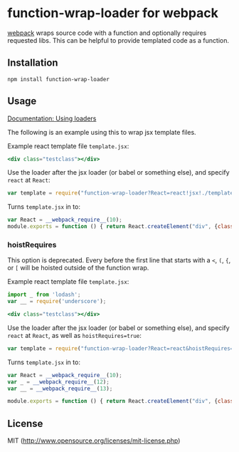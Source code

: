 # function-wrap-loader for webpack

[webpack](http://webpack.github.io/) wraps source code with a function and optionally requires requested libs. This can be helpful to provide templated code as a function.

## Installation

`npm install function-wrap-loader`

## Usage

[Documentation: Using loaders](http://webpack.github.io/docs/using-loaders.html)

The following is an example using this to wrap jsx template files.

Example react template file ```template.jsx```:
```jsx
<div class="testclass"></div>
```

Use the loader after the jsx loader (or babel or something else), and specify ```react``` at ```React```:
```javascript
var template = require("function-wrap-loader?React=react!jsx!./template.jsx");
```

Turns ```template.jsx``` in to:
```javascript
var React = __webpack_require__(10);
module.exports = function () { return React.createElement("div", {class: "testclass"}) };
```

### hoistRequires

This option is deprecated. Every before the first line that starts with a ```<```, ```(```, ```{```, or ```[``` will be hoisted outside of the function wrap.
 
Example react template file ```template.jsx```:
```jsx
import _ from 'lodash';
var __ = require('underscore');

<div class="testclass"></div>
```

Use the loader after the jsx loader (or babel or something else), and specify ```react``` at ```React```, as well as ```hoistRequires=true```:
```javascript
var template = require("function-wrap-loader?React=react&hoistRequires=true!jsx!./template.jsx");
```

Turns ```template.jsx``` in to:
```javascript
var React = __webpack_require__(10);
var _ = __webpack_require__(12);
var __ = __webpack_require__(13);

module.exports = function () { return React.createElement("div", {class: "testclass"}) };
```                                                                                                                                 

## License

MIT (http://www.opensource.org/licenses/mit-license.php)

